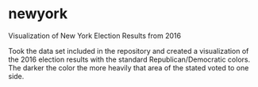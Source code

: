 # newyork
Visualization of New York Election Results from 2016

Took the data set included in the repository and created a visualization of the 2016 election results with the standard Republican/Democratic colors. The darker the color the more heavily that area of the stated voted to one side. 
